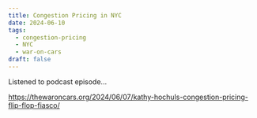 ```yaml
---
title: Congestion Pricing in NYC
date: 2024-06-10
tags:
  - congestion-pricing
  - NYC
  - war-on-cars
draft: false
---
```


Listened to podcast episode...

https://thewaroncars.org/2024/06/07/kathy-hochuls-congestion-pricing-flip-flop-fiasco/
